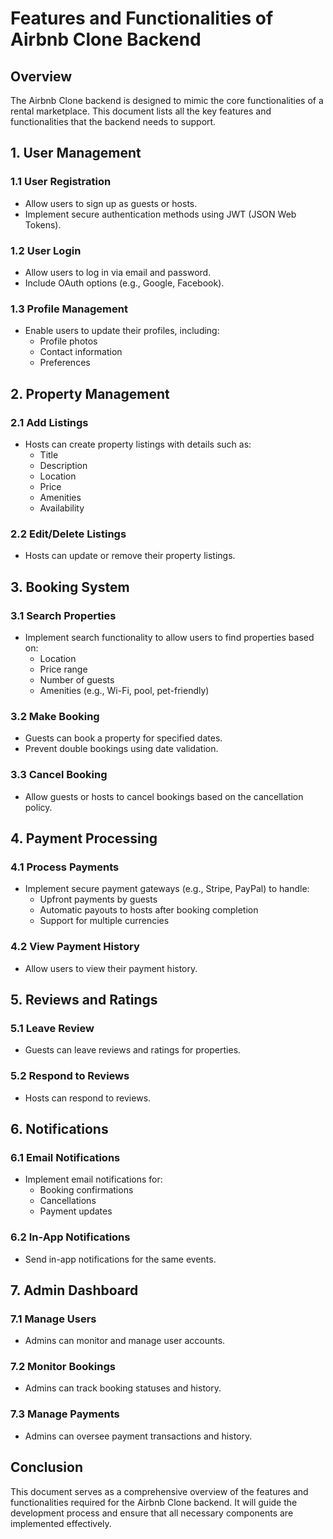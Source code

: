 # Features and Functionalities of Airbnb Clone Backend

## Overview

The Airbnb Clone backend is designed to mimic the core functionalities of a rental marketplace. This document lists all the key features and functionalities that the backend needs to support.

## 1. User Management

### 1.1 User Registration
- Allow users to sign up as guests or hosts.
- Implement secure authentication methods using JWT (JSON Web Tokens).

### 1.2 User Login
- Allow users to log in via email and password.
- Include OAuth options (e.g., Google, Facebook).

### 1.3 Profile Management
- Enable users to update their profiles, including:
  - Profile photos
  - Contact information
  - Preferences

## 2. Property Management

### 2.1 Add Listings
- Hosts can create property listings with details such as:
  - Title
  - Description
  - Location
  - Price
  - Amenities
  - Availability

### 2.2 Edit/Delete Listings
- Hosts can update or remove their property listings.

## 3. Booking System

### 3.1 Search Properties
- Implement search functionality to allow users to find properties based on:
  - Location
  - Price range
  - Number of guests
  - Amenities (e.g., Wi-Fi, pool, pet-friendly)

### 3.2 Make Booking
- Guests can book a property for specified dates.
- Prevent double bookings using date validation.

### 3.3 Cancel Booking
- Allow guests or hosts to cancel bookings based on the cancellation policy.

## 4. Payment Processing

### 4.1 Process Payments
- Implement secure payment gateways (e.g., Stripe, PayPal) to handle:
  - Upfront payments by guests
  - Automatic payouts to hosts after booking completion
  - Support for multiple currencies

### 4.2 View Payment History
- Allow users to view their payment history.

## 5. Reviews and Ratings

### 5.1 Leave Review
- Guests can leave reviews and ratings for properties.

### 5.2 Respond to Reviews
- Hosts can respond to reviews.

## 6. Notifications

### 6.1 Email Notifications
- Implement email notifications for:
  - Booking confirmations
  - Cancellations
  - Payment updates

### 6.2 In-App Notifications
- Send in-app notifications for the same events.

## 7. Admin Dashboard

### 7.1 Manage Users
- Admins can monitor and manage user accounts.

### 7.2 Monitor Bookings
- Admins can track booking statuses and history.

### 7.3 Manage Payments
- Admins can oversee payment transactions and history.

## Conclusion

This document serves as a comprehensive overview of the features and functionalities required for the Airbnb Clone backend. It will guide the development process and ensure that all necessary components are implemented effectively.
